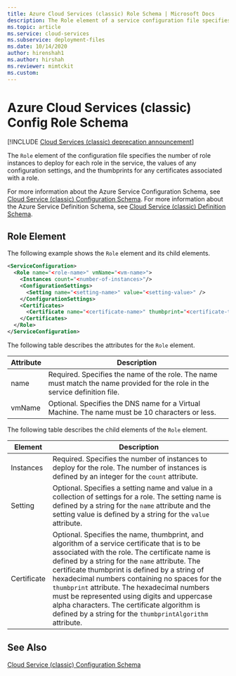 ```yaml
---
title: Azure Cloud Services (classic) Role Schema | Microsoft Docs
description: The Role element of a service configuration file specifies how many role instances to deploy for each role, configuration values, and certificate thumbprints.
ms.topic: article
ms.service: cloud-services
ms.subservice: deployment-files
ms.date: 10/14/2020
author: hirenshah1
ms.author: hirshah
ms.reviewer: mimtckit
ms.custom: 
---
```


# Azure Cloud Services (classic) Config Role Schema

[!INCLUDE [Cloud Services (classic) deprecation announcement](includes/deprecation-announcement.md)]

The `Role` element of the configuration file specifies the number of role instances to deploy for each role in the service, the values of any configuration settings, and the thumbprints for any certificates associated with a role.

For more information about the Azure Service Configuration Schema, see [Cloud Service (classic) Configuration Schema](schema-cscfg-file.md). For more information about the Azure Service Definition Schema, see [Cloud Service (classic) Definition Schema](schema-csdef-file.md).

##  <a name="Role"></a> Role Element
The following example shows the `Role` element and its child elements.

```xml 
<ServiceConfiguration>
  <Role name="<role-name>" vmName="<vm-name>">
    <Instances count="<number-of-instances>"/>
    <ConfigurationSettings>
      <Setting name="<setting-name>" value="<setting-value>" />
    </ConfigurationSettings>
    <Certificates>
      <Certificate name="<certificate-name>" thumbprint="<certificate-thumbprint>" thumbprintAlgorithm="<algorithm>"/>
    </Certificates>
  </Role>
</ServiceConfiguration>
```

The following table describes the attributes for the `Role` element.

| Attribute | Description |
| --------- | ----------- |
| name   | Required. Specifies the name of the role. The name must match the name provided for the role in the service definition file.|
| vmName | Optional. Specifies the DNS name for a Virtual Machine. The name must be 10 characters or less.|

The following table describes the child elements of the `Role` element.

| Element | Description |
| ------- | ----------- |
| Instances | Required. Specifies the number of instances to deploy for the role. The number of instances is defined by an integer for the `count` attribute.|
| Setting   | Optional. Specifies a setting name and value in a collection of settings for a role. The setting name is defined by a string for the `name` attribute and the setting value is defined by a string for the `value` attribute.|
| Certificate | Optional. Specifies the name, thumbprint, and algorithm of a service certificate that is to be associated with the role. The certificate name is defined by a string for the `name` attribute. The certificate thumbprint is defined by a string of hexadecimal numbers containing no spaces for the `thumbprint` attribute. The hexadecimal numbers must be represented using digits and uppercase alpha characters. The certificate algorithm is defined by a string for the `thumbprintAlgorithm` attribute.|

## See Also
[Cloud Service (classic) Configuration Schema](schema-cscfg-file.md)